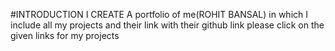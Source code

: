 #INTRODUCTION
I CREATE A portfolio of me(ROHIT BANSAL) in which I include all my projects and their link with their github link please click on the given links for my projects